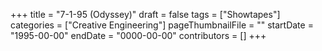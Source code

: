 +++
title = "7-1-95 (Odyssey)"
draft = false
tags = ["Showtapes"]
categories = ["Creative Engineering"]
pageThumbnailFile = ""
startDate = "1995-00-00"
endDate = "0000-00-00"
contributors = []
+++
